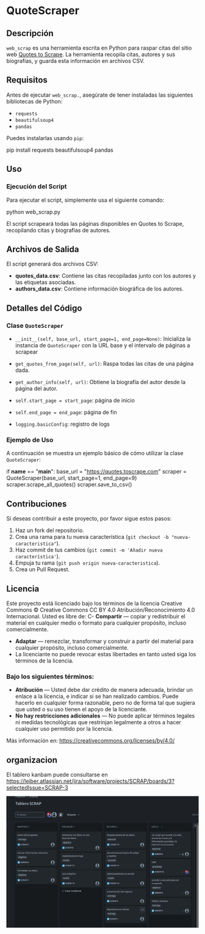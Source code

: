 
# QuoteScraper

## Descripción

`web_scrap` es una herramienta escrita en Python para raspar citas del sitio web [Quotes to Scrape](http://quotes.toscrape.com/). La herramienta recopila citas, autores y sus biografías, y guarda esta información en archivos CSV.

## Requisitos

Antes de ejecutar `web_scrap.`, asegúrate de tener instaladas las siguientes bibliotecas de Python:

- `requests`
- `beautifulsoup4`
- `pandas`

Puedes instalarlas usando `pip`:

pip install requests beautifulsoup4 pandas


## Uso

### Ejecución del Script

Para ejecutar el script, simplemente usa el siguiente comando:

python web_scrap.py


El script scrapeará todas las páginas disponibles en Quotes to Scrape, recopilando citas y biografías de autores.

## Archivos de Salida
El script generará dos archivos CSV:

- **quotes_data.csv**: Contiene las citas recopiladas junto con los autores y las etiquetas asociadas.
- **authors_data.csv**: Contiene información biográfica de los autores.

## Detalles del Código

### Clase `QuoteScraper`

- `__init__(self, base_url, start_page=1, end_page=None)`: Inicializa la instancia de `QuoteScraper` con la URL base y el intervalo de páginas a scrapear

- `get_quotes_from_page(self, url)`: Raspa todas las citas de una página dada.

- `get_author_info(self, url)`: Obtiene la biografía del autor desde la página del autor.

- `self.start_page = start_page`: página de inicio

- `self.end_page = end_page`: página de fin

- `logging.basicConfig`: registro de logs

### Ejemplo de Uso

A continuación se muestra un ejemplo básico de cómo utilizar la clase `QuoteScraper`:


if __name__ == "__main__":
    base_url = "https://quotes.toscrape.com"
    scraper = QuoteScraper(base_url, start_page=1, end_page=9)
    scraper.scrape_all_quotes()
    scraper.save_to_csv()



## Contribuciones

Si deseas contribuir a este proyecto, por favor sigue estos pasos:

1. Haz un fork del repositorio.
2. Crea una rama para tu nueva característica (`git checkout -b "nueva-caracteristica"`).
3. Haz commit de tus cambios (`git commit -m 'Añadir nueva característica'`).
4. Empuja tu rama (`git push origin nueva-caracteristica`).
5. Crea un Pull Request.


## Licencia

Este proyecto está licenciado bajo los términos de la licencia Creative Commons &copy; Creative Commons CC BY 4.0 Atribución/Reconocimiento 4.0 Internacional.
Usted es libre de:
C- **Compartir** — copiar y redistribuir el material en cualquier medio o formato para cualquier propósito, incluso comercialmente.
- **Adaptar** — remezclar, transformar y construir a partir del material para cualquier propósito, incluso comercialmente.
- La licenciante no puede revocar estas libertades en tanto usted siga los términos de la licencia.

### Bajo los siguientes términos:
- **Atribución** — Usted debe dar crédito de manera adecuada, brindar un enlace a la licencia, e indicar si se han realizado cambios. Puede hacerlo en cualquier forma razonable, pero no de forma tal que sugiera que usted o su uso tienen el apoyo de la licenciante.
- **No hay restricciones adicionales** — No puede aplicar términos legales ni medidas tecnológicas que restrinjan legalmente a otros a hacer cualquier uso permitido por la licencia.

Más información en: https://creativecommons.org/licenses/by/4.0/ 

## organizacion

El tablero kanbam puede consultarse en https://leiber.atlassian.net/jira/software/projects/SCRAP/boards/3?selectedIssue=SCRAP-3

![captura de pantalla del kanban](image.png)